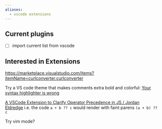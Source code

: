 ```yaml
---
aliases:
  - vscode extensions
---
```

## Current plugins
- [ ] import current list from vscode

## Interested in Extensions
https://marketplace.visualstudio.com/items?itemName=curlconverter.curlconverter

Try a VS code theme that makes comments extra bold and colorful: [Your syntax highlighter is wrong](https://jameshfisher.com/2014/05/11/your-syntax-highlighter-is-wrong/)

[A VSCode Extension to Clarify Operator Precedence in JS / Jordan Eldredge](https://jordaneldredge.com/blog/a-vs-code-extension-to-combat-js-precedence-confusion/)
i.e. the code `a + b ?? c` would render with faint parens `(a + b) ?? c`

Try vim mode?